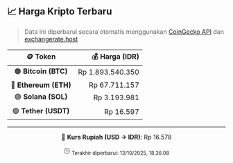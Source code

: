 

<!-- HARGA_KRIPTO -->
## 📈 Harga Kripto Terbaru

> Data ini diperbarui secara otomatis menggunakan [CoinGecko API](https://www.coingecko.com/) dan [exchangerate.host](https://exchangerate.host/)

<div align="center">

| 🪙 Token | 💰 Harga (IDR) |
|:------:|---------------:|
| 🟠 **Bitcoin (BTC)**   | Rp 1.893.540.350 |
| 🔵 **Ethereum (ETH)**  | Rp 67.711.157 |
| 🟣 **Solana (SOL)**    | Rp 3.193.981 |
| 🟢 **Tether (USDT)**   | Rp 16.597 |

---

💱 **Kurs Rupiah (USD → IDR)**: Rp 16.578

🕒 <sub>Terakhir diperbarui: 13/10/2025, 18.36.08</sub>

</div>
<!-- /HARGA_KRIPTO -->
